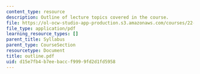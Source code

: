 ```yaml
---
content_type: resource
description: Outline of lecture topics covered in the course.
file: https://ol-ocw-studio-app-production.s3.amazonaws.com/courses/22-314j-structural-mechanics-in-nuclear-power-technology-fall-2006/d15e7fb4b7eebaccf9999fd2d1fd5958_outline.pdf
file_type: application/pdf
learning_resource_types: []
parent_title: Syllabus
parent_type: CourseSection
resourcetype: Document
title: outline.pdf
uid: d15e7fb4-b7ee-bacc-f999-9fd2d1fd5958
---
```

